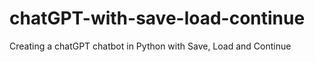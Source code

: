 # chatGPT-with-save-load-continue
Creating a chatGPT chatbot in Python with Save, Load and Continue
